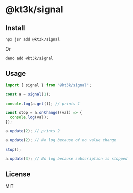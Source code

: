 # @kt3k/signal

## Install

```
npx jsr add @kt3k/signal
```

Or

```
deno add @kt3k/signal
```

## Usage

```ts
import { signal } from "@kt3k/signal";

const a = signal(1);

console.log(a.get()); // prints 1

const stop = a.onChange((val) => {
  console.log(val);
});

a.update(2); // prints 2

a.update(2); // No log because of no value change

stop();

a.update(3); // No log because subscription is stopped
```

## License

MIT
